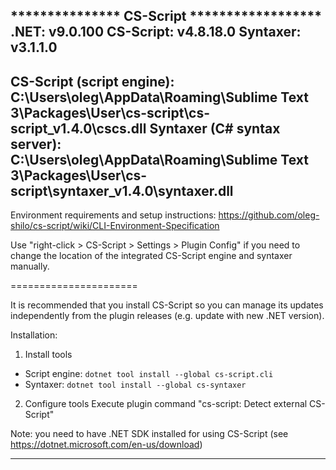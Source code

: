 *************** CS-Script ******************
.NET:      v9.0.100
CS-Script: v4.8.18.0
Syntaxer:  v3.1.1.0
---
CS-Script (script engine): C:\Users\oleg\AppData\Roaming\Sublime Text 3\Packages\User\cs-script\cs-script_v1.4.0\cscs.dll
Syntaxer (C# syntax server): C:\Users\oleg\AppData\Roaming\Sublime Text 3\Packages\User\cs-script\syntaxer_v1.4.0\syntaxer.dll
---

Environment requirements and setup instructions:
  https://github.com/oleg-shilo/cs-script/wiki/CLI-Environment-Specification

Use "right-click > CS-Script > Settings > Plugin Config" if you need to change the location of the integrated CS-Script engine and syntaxer manually.

======================

It is recommended that you install CS-Script so you can manage its updates independently from 
the plugin releases (e.g. update with new .NET version).

Installation:
1. Install tools
  - Script engine: `dotnet tool install --global cs-script.cli`
  - Syntaxer: `dotnet tool install --global cs-syntaxer`

2. Configure tools
   Execute plugin command "cs-script: Detect external CS-Script"

Note: you need to have .NET SDK installed for using CS-Script (see https://dotnet.microsoft.com/en-us/download) 

**********************************************